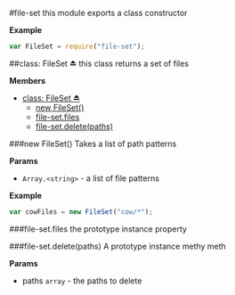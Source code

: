 
<a name="module_file-set"></a>
#file-set
this module exports a class constructor

**Example**  
```js
var FileSet = require("file-set");
```

<a name="module_file-set"></a>
##class: FileSet ⏏
this class returns a set of files

**Members**

* [class: FileSet ⏏](#module_file-set)
  * [new FileSet()](#module_file-set)
  * [file-set.files](#module_file-set#files)
  * [file-set.delete(paths)](#module_file-set#delete)

<a name="module_file-set"></a>
###new FileSet()
Takes a list of path patterns

**Params**

-  `Array.<string>` - a list of file patterns

**Example**  
```js
var cowFiles = new FileSet("cow/*");
```

<a name="module_file-set#files"></a>
###file-set.files
the prototype instance property

<a name="module_file-set#delete"></a>
###file-set.delete(paths)
A prototype instance methy meth

**Params**

- paths `array` - the paths to delete


